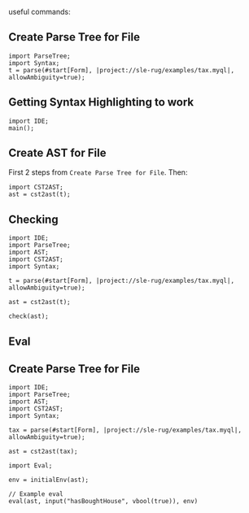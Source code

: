 useful commands:

## Create Parse Tree for File
```
import ParseTree;
import Syntax;
t = parse(#start[Form], |project://sle-rug/examples/tax.myql|, allowAmbiguity=true);
```

## Getting Syntax Highlighting to work
```
import IDE;
main();
```

## Create AST for File

First 2 steps from `Create Parse Tree for File`. Then:

```
import CST2AST;
ast = cst2ast(t);
```

## Checking

```
import IDE;
import ParseTree;
import AST;
import CST2AST;
import Syntax;

t = parse(#start[Form], |project://sle-rug/examples/tax.myql|, allowAmbiguity=true);

ast = cst2ast(t);

check(ast);

```


## Eval


## Create Parse Tree for File
```
import IDE;
import ParseTree;
import AST;
import CST2AST;
import Syntax;

tax = parse(#start[Form], |project://sle-rug/examples/tax.myql|, allowAmbiguity=true);

ast = cst2ast(tax);

import Eval;

env = initialEnv(ast);

// Example eval
eval(ast, input("hasBoughtHouse", vbool(true)), env)

```
